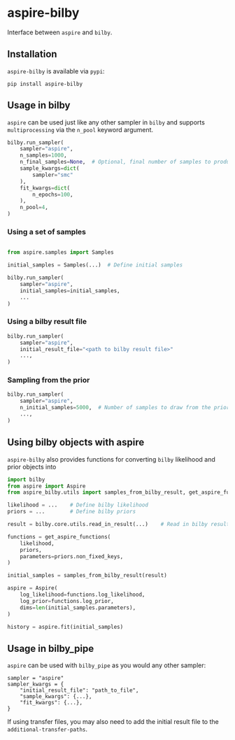 # aspire-bilby

Interface between `aspire` and `bilby`.

## Installation

`aspire-bilby` is available via `pypi`:

```
pip install aspire-bilby
```

## Usage in bilby

`aspire` can be used just like any other sampler in `bilby` and supports
`multiprocessing` via the `n_pool` keyword argument.


```python
bilby.run_sampler(
    sampler="aspire",
    n_samples=1000,
    n_final_samples=None,  # Optional, final number of samples to produce
    sample_kwargs=dict(
        sampler="smc"
    ),
    fit_kwargs=dict(
        n_epochs=100,
    ),
    n_pool=4,
)
```

### Using a set of samples

```python

from aspire.samples import Samples

initial_samples = Samples(...)  # Define initial samples

bilby.run_sampler(
    sampler="aspire",
    initial_samples=initial_samples,
    ...
)
```

### Using a bilby result file

```python
bilby.run_sampler(
    sampler="aspire",
    initial_result_file="<path to bilby result file>"
    ...,
)
```

### Sampling from the prior

```python
bilby.run_sampler(
    sampler="aspire",
    n_initial_samples=5000,  # Number of samples to draw from the prior, defaults to 10,000 if not specified
    ...,
)
```


## Using bilby objects with aspire

`aspire-bilby` also provides functions for converting `bilby` likelihood and
prior objects into


```python
import bilby
from aspire import Aspire
from aspire_bilby.utils import samples_from_bilby_result, get_aspire_functions

likelihood = ...    # Define bilby likelihood
priors = ...        # Define bilby priors

result = bilby.core.utils.read_in_result(...)    # Read in bilby result

functions = get_aspire_functions(
    likelihood,
    priors,
    parameters=priors.non_fixed_keys,
)

initial_samples = samples_from_bilby_result(result)

aspire = Aspire(
    log_likelihood=functions.log_likelihood,
    log_prior=functions.log_prior,
    dims=len(initial_samples.parameters),
)

history = aspire.fit(initial_samples)
```

## Usage in bilby_pipe

`aspire` can be used with `bilby_pipe` as you would any other sampler:

```
sampler = "aspire"
sampler_kwargs = {
    "initial_result_file": "path_to_file",
    "sample_kwargs": {...},
    "fit_kwargs": {...},
}
```

If using transfer files, you may also need to add the initial result file to the `additional-transfer-paths`.
